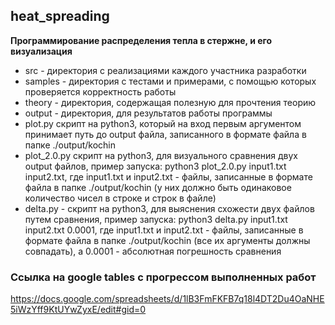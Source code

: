 ## heat_spreading
**Программирование распределения тепла в стержне, и его визуализация**

- src - директория с реализациями каждого участника разработки
- samples - директория с тестами и примерами, с помощью которых проверяется корректность работы
- theory - директория, содержащая полезную для прочтения теорию 
- output - директория, для результатов работы программы
- plot.py скрипт на python3, который на вход первым аргументом принимает путь до output файла, записанного в формате файла в папке ./output/kochin
- plot_2.0.py скрипт на python3, для визуального сравнения двух output файлов, пример запуска: python3 plot_2.0.py input1.txt input2.txt, где input1.txt и input2.txt - файлы, записанные в формате файла в папке ./output/kochin (у них должно быть одинаковое количество чисел в строке и строк в файле)
- delta.py - скрипт на python3, для выяснения схожести двух файлов путем сравнения, пример запуска: python3 delta.py input1.txt input2.txt 0.0001, где input1.txt и input2.txt - файлы, записанные в формате файла в папке ./output/kochin (все их аргументы должны совпадать), а 0.0001 - абсолютная погрешность сравнения


### Ссылка на google tables с прогрессом выполненных работ
https://docs.google.com/spreadsheets/d/1lB3FmFKFB7q18l4DT2Du4OaNHE5iWzYff9KtUYwZyxE/edit#gid=0